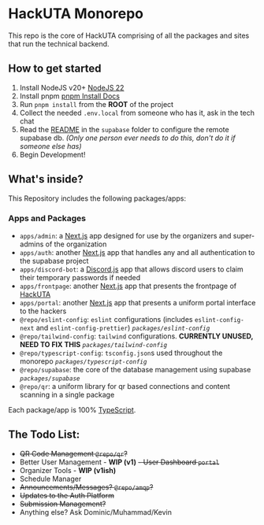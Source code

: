 # HackUTA Monorepo

This repo is the core of HackUTA comprising of all the packages and sites that run the technical backend.

## How to get started

1. Install NodeJS v20+ [NodeJS 22](https://nodejs.org/dist/v22.18.0/node-v22.18.0-x64.msi)
2. Install pnpm [pnpm Install Docs](https://pnpm.io/installation)
3. Run `pnpm install` from the **ROOT** of the project
4. Collect the needed `.env.local` from someone who has it, ask in the tech chat
5. Read the [README](./supabase/README.md) in the `supabase` folder to configure the remote supabase db. *(Only one person ever needs to do this, don't do it if someone else has)*
6. Begin Development!

## What's inside?

This Repository includes the following packages/apps:

### Apps and Packages

- `apps/admin`: a [Next.js](https://nextjs.org/) app designed for use by the organizers and super-admins of the organization
- `apps/auth`: another [Next.js](https://nextjs.org/) app that handles any and all authentication to the supabase project
- `apps/discord-bot`: a [Discord.js](https://discord.js.org/) app that allows discord users to claim their temporary passwords if needed
- `apps/frontpage`: another [Next.js](https://nextjs.org/) app that presents the frontpage of [HackUTA](https://hackuta.org)
- `apps/portal`: another [Next.js](https://nextjs.org/) app that presents a uniform portal interface to the hackers
- `@repo/eslint-config`: `eslint` configurations (includes `eslint-config-next` and `eslint-config-prettier`) *`packages/eslint-config`*
- `@repo/tailwind-config`: `tailwind` configurations. **CURRENTLY UNUSED, NEED TO FIX THIS** *`packages/tailwind-config`*
- `@repo/typescript-config`: `tsconfig.json`s used throughout the monorepo *`packages/typescript-config`*
- `@repo/supabase`: the core of the database management using supabase *`packages/supabase`*
- `@repo/qr`: a uniform library for qr based connections and content scanning in a single package

Each package/app is 100% [TypeScript](https://www.typescriptlang.org/).

## The Todo List:

- ~~QR Code Management `@repo/qr`?~~
- Better User Management - **WIP (v1)**
~~- User Dashboard `portal`~~
- Organizer Tools - **WIP (v1ish)**
- Schedule Manager
- ~~Announcements/Messages? `@repo/amqp`?~~
- ~~Updates to the Auth Platform~~
- ~~Submission Management?~~
- Anything else? Ask Dominic/Muhammad/Kevin
